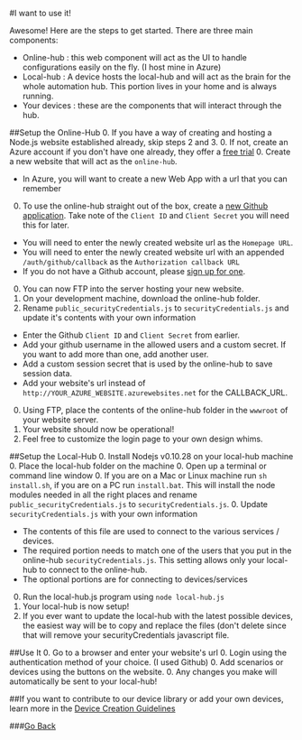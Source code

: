 #I want to use it!

Awesome! Here are the steps to get started.
There are three main components:
* Online-hub : this web component will act as the UI to handle configurations easily on the fly. (I host mine in Azure)
* Local-hub : A device hosts the local-hub and will act as the brain for the whole automation hub. This portion lives in your home and is always running.
* Your devices : these are the components that will interact through the hub.

##Setup the Online-Hub
0. If you have a way of creating and hosting a Node.js website established already, skip steps 2 and 3.
0. If not, create an Azure account if you don't have one already, they offer a [free trial](http://azure.microsoft.com/en-us/pricing/free-trial/)
0. Create a new website that will act as the `online-hub`.
  * In Azure, you will want to create a new Web App with a url that you can remember
0. To use the online-hub straight out of the box, create a [new Github application](https://github.com/settings/applications/new). Take note of the `Client ID` and `Client Secret` you will need this for later.
  * You will need to enter the newly created website url as the `Homepage URL`.
  * You will need to enter the newly created website url with an appended `/auth/github/callback` as the `Authorization callback URL`
  * If you do not have a Github account, please [sign up for one](https://github.com/join).
0. You can now FTP into the server hosting your new website.
0. On your development machine, download the online-hub folder.
0. Rename `public_securityCredentials.js` to `securityCredentials.js` and update it's contents with your own information
  * Enter the Github `Client ID` and `Client Secret` from earlier.
  * Add your github username in the allowed users and a custom secret. If you want to add more than one, add another user.
  * Add a custom session secret that is used by the online-hub to save session data.
  * Add your website's url instead of `http://YOUR_AZURE_WEBSITE.azurewebsites.net` for the CALLBACK_URL.
0. Using FTP, place the contents of the online-hub folder in the `wwwroot` of your website server.
0. Your website should now be operational!
0. Feel free to customize the login page to your own design whims.

##Setup the Local-Hub
0. Install Nodejs v0.10.28 on your local-hub machine
0. Place the local-hub folder on the machine
0. Open up a terminal or command line window
0. If you are on a Mac or Linux machine run `sh install.sh`, if you are on a PC run `install.bat`. This will install the node modules needed in all the right places and rename `public_securityCredentials.js` to `securityCredentials.js`.
0. Update `securityCredentials.js` with your own information
  * The contents of this file are used to connect to the various services / devices.
  * The required portion needs to match one of the users that you put in the online-hub `securityCredentials.js`. This setting allows only your local-hub to connect to the online-hub.
  * The optional portions are for connecting to devices/services
0. Run the local-hub.js program using `node local-hub.js`
0. Your local-hub is now setup!
0. If you ever want to update the local-hub with the latest possible devices, the easiest way will be to copy and replace the files (don't delete since that will remove your securityCredentials javascript file.

##Use It
0. Go to a browser and enter your website's url
0. Login using the authentication method of your choice. (I used Github)
0. Add scenarios or devices using the buttons on the website.
0. Any changes you make will automatically be sent to your local-hub!

##If you want to contribute to our device library or add your own devices, learn more in the [Device Creation Guidelines](DeviceCreationGuidelines.md)

###[Go Back](README.md)